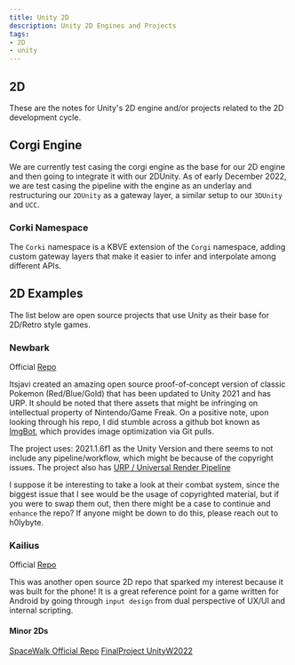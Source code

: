```yaml
---
title: Unity 2D
description: Unity 2D Engines and Projects
tags:
- 2D
- unity
---
```


## 2D

These are the notes for Unity's 2D engine and/or projects related to the 2D development cycle.

## Corgi Engine

We are currently test casing the corgi engine as the base for our 2D engine and then going to integrate it with our 2DUnity. As of early December 2022, we are test casing the pipeline with the engine as an underlay and restructuring our `2DUnity` as a gateway layer, a similar setup to our `3DUnity` and `UCC`.

### Corki Namespace

The `Corki` namespace is a KBVE extension of the `Corgi` namespace, adding custom gateway layers that make it easier to infer and interpolate among different APIs.

## 2D Examples

The list below are open source projects that use Unity as their base for 2D/Retro style games.

### Newbark

Official [Repo](https://github.com/itsjavi/newbark-unity)

Itsjavi created an amazing open source proof-of-concept version of classic Pokemon (Red/Blue/Gold) that has been updated to Unity 2021 and has URP. It should be noted that there assets that might be infringing on intellectual property of Nintendo/Game Freak.
On a positive note, upon looking through his repo, I did stumble across a github bot known as [ImgBot](https://kbve.com/application/git/#imgbot), which provides image optimization via Git pulls.

The project uses: 2021.1.6f1 as the Unity Version and there seems to not include any pipeline/workflow, which might be because of the copyright issues.
The project also has [URP / Universal Render Pipeline](https://kbve.com/application/unity/#urp)

I suppose it be interesting to take a look at their combat system, since the biggest issue that I see would be the usage of copyrighted material, but if you were to swap them out, then there might be a case to continue and `enhance` the repo? If anyone might be down to do this, please reach out to h0lybyte.

### Kailius

Official [Repo](https://github.com/Walkator/kailius)

This was another open source 2D repo that sparked my interest because it was built for the phone! It is a great reference point for a game written for Android by going through `input design` from dual perspective of UX/UI and internal scripting.

#### Minor 2Ds

[SpaceWalk Official Repo](https://github.com/Angel1841/Space-Walk)
[FinalProject UnityW2022](https://github.com/DuncanBH/FinalPlatformerProject)
